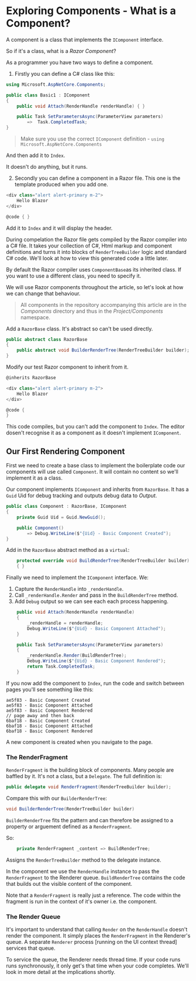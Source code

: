 # Exploring Components - What is a Component?

A component is a class that implements the `IComponent` interface.

So if it's a class, what is a *Razor Component*?

As a programmer you have two ways to define a component.

1. Firstly you can define a C# class like this:

```csharp
using Microsoft.AspNetCore.Components;

public class Basic1 : IComponent
{
    public void Attach(RenderHandle renderHandle) { }

    public Task SetParametersAsync(ParameterView parameters)
        =>  Task.CompletedTask;
}
```

> Make sure you use the correct `IComponent` definition - `using Microsoft.AspNetCore.Components`

And then add it to `Index`.

It doesn't do anything, but it runs.

2. Secondly you can define a component in a Razor file.  This one is the template produced when you add one.

```csharp
<div class="alert alert-primary m-2">
    Hello Blazor
</div>

@code { }
```

Add it to `Index` and it will display the header.

During compelation the Razor file gets compiled by the Razor compiler into a C# file.  It takes your collection of C#, Html markup and component definitions and turns it into blocks of `RenderTreeBuilder` logic and standard C# code.  We'll look at how to view this generated 
code a little later.

By default the Razor compiler uses `ComponentBase`as its inherited class.  If you want to use a different class, you need to specify it.

We will use Razor components throughout the article, so let's look at how we can change that behaviour.

> All components in the repository accompanying this article are in the *Components* directory and thus in the *Project/Components* namespace.

Add a `RazorBase` class.  It's abstract so can't be used directly.

```csharp
public abstract class RazorBase
{
    public abstract void BuilderRenderTree(RenderTreeBuilder builder); 
}
```

Modify our test Razor component to inherit from it.

```csharp
@inherits RazorBase

<div class="alert alert-primary m-2">
    Hello Blazor
</div>

@code {
}
```

This code compiles, but you can't add the component to `Index`.  The editor dosen't recognise it as a component as it doesn't implement `IComponent`. 

## Our First Rendering Component

First we need to create a base class to implement the boilerplate code our components will use called `Component`.  It will contain no content so we'll implement it as a class.

Our component implements `IComponent` and inherits from `RazorBase`.  It has a `Guid` Uid for debug tracking and outputs debug data to *Output*.

```csharp
public class Component : RazorBase, IComponent
{
    private Guid Uid = Guid.NewGuid();

    public Component()
        => Debug.WriteLine($"{Uid} - Basic Component Created");
}
```

Add in the `RazorBase` abstract method as a `virtual`:

```csharp
    protected override void BuildRenderTree(RenderTreeBuilder builder)
    { }
``` 

Finally we need to implement the `IComponent` interface.  We:

1. Capture the `RenderHandle` into `_renderHandle`.
2. Call `_renderHandle.Render` and pass in the `BuildRenderTree` method.
3. Add `Debug` output so we can see each each process happening. 

```csharp
    public void Attach(RenderHandle renderHandle)
    {
        _renderHandle = renderHandle;
        Debug.WriteLine($"{Uid} - Basic Component Attached");
    }

    public Task SetParametersAsync(ParameterView parameters)
    {
        _renderHandle.Render(BuildRenderTree);
        Debug.WriteLine($"{Uid} - Basic Component Rendered");
        return Task.CompletedTask;
    }
```

If you now add the component to `Index`, run the code and switch between pages you'll see something like this:

```text
ae5f83 - Basic Component Created
ae5f83 - Basic Component Attached
ae5f83 - Basic Component Rendered
// page away and then back
6baf18 - Basic Component Created
6baf18 - Basic Component Attached
6baf18 - Basic Component Rendered
```

 A new component is created when you navigate to the page.

### The RenderFragment

`RenderFragment` is the building block of components.  Many people are baffled by it.  It's not a class, but a `Delegate`.  The full definition is:

```csharp
public delegate void RenderFragment(RenderTreeBuilder builder);
```

Compare this with our `BuilderRenderTree`:

```csharp
void BuilderRenderTree(RenderTreeBuilder builder)
```

`BuilderRenderTree` fits the pattern and can therefore be assigned to a property or arguement defined as a `RenderFragment`.

So:

```csharp
    private RenderFragment _content => BuildRenderTree;
```

Assigns the `RenderTreeBuilder` method to the delegate instance.

In the component we use the `RenderHandle` instance to pass the `RenderFragment` to the Renderer queue.  `BuildRenderTree` contains the code that builds out the visible content of the component.

Note that a `RenderFragment` is really just a reference.  The code within the fragment is run in the context of it's owner i.e. the component.

### The Render Queue

It's important to understand that calling `Render` on the `RenderHandle` doesn't render the component.  It simply places the `RenderFragment` in the Renderer's queue.  A separate `Renderer` process [running on the UI context thread] services that queue.

To service the queue, the Renderer needs thread time.  If your code runs runs synchronously, it only get's that time when your code completes. We'll look in more detail at the implications shortly.
